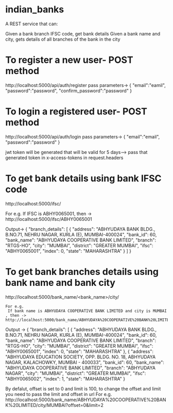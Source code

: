 # indian_banks
A REST service that can:

Given a bank branch IFSC code, get bank details
Given a bank name and city, gets details of all branches of the bank in the city

# To register a new user- POST method
http://localhost:5000/api/auth/register
pass parameters->  {
                      "email":"eamil",
                      "password":"password",
                      "confirm_password":"password"
                   }

# To login a registered user- POST method
http://localhost:5000/api/auth/login
pass parameters-> {
                    "email":"email",
                     "password":"password"
                  }
                  
jwt token will be generated that will be valid for 5 days--> pass that generated token in x-access-tokens in request.headers

# To get bank details using bank IFSC code 
http://localhost:5000/ifsc/<ifsc>

  For e.g.
  If IFSC is ABHY0065001, then -> http://localhost:5000/ifsc/ABHY0065001
  
  Output->
  {
    "branch_details": [
        {
            "address": "ABHYUDAYA BANK BLDG., B.NO.71, NEHRU NAGAR, KURLA (E), MUMBAI-400024",
            "bank_id": 60,
            "bank_name": "ABHYUDAYA COOPERATIVE BANK LIMITED",
            "branch": "RTGS-HO",
            "city": "MUMBAI",
            "district": "GREATER MUMBAI",
            "ifsc": "ABHY0065001",
            "index": 0,
            "state": "MAHARASHTRA"
        }
    ]
}
  
# To get bank branches details using bank name and bank city
  http://localhost:5000/bank_name/<bank_name>/city/<city>
  
    For e.g.
     If bank name is ABHYUDAYA COOPERATIVE BANK LIMITED and city is MUMBAI , then -> http://localhost:5000/bank_name/ABHYUDAYA%20COOPERATIVE%20BANK%20LIMITED/city/MUMBAI
  
  Output ->
  {
    "branch_details": [
        {
            "address": "ABHYUDAYA BANK BLDG., B.NO.71, NEHRU NAGAR, KURLA (E), MUMBAI-400024",
            "bank_id": 60,
            "bank_name": "ABHYUDAYA COOPERATIVE BANK LIMITED",
            "branch": "RTGS-HO",
            "city": "MUMBAI",
            "district": "GREATER MUMBAI",
            "ifsc": "ABHY0065001",
            "index": 0,
            "state": "MAHARASHTRA"
        },
        {
            "address": "ABHYUDAYA EDUCATION SOCIETY, OPP. BLDG. NO. 18, ABHYUDAYA NAGAR, KALACHOWKY, MUMBAI - 400033",
            "bank_id": 60,
            "bank_name": "ABHYUDAYA COOPERATIVE BANK LIMITED",
            "branch": "ABHYUDAYA NAGAR",
            "city": "MUMBAI",
            "district": "GREATER MUMBAI",
            "ifsc": "ABHY0065002",
            "index": 1,
            "state": "MAHARASHTRA"
        }
  
By defalut, offset is set to 0 and limit is 100, to change the offset and limit you need to pass the limit and offset in url
For e.g.
http://localhost:5000/bank_name/ABHYUDAYA%20COOPERATIVE%20BANK%20LIMITED/city/MUMBAI?offset=0&limit=2
